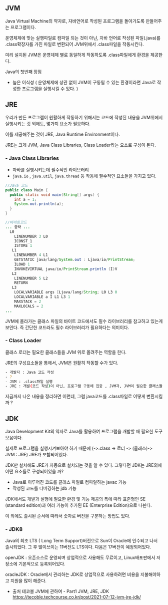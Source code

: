 ## JVM

Java Virtual Machine의 약자로, 자바언어로 작성된 프로그램을 돌아가도록 만들어주는 프로그램이다.

운영체제에 맞는 실행파일로 컴파일 되는 것이 아닌, 자바 언어로 작성된 파일(.java)를 .class확장자를 가진 파일로 변환되어 JVM위에서 .class파일을 작동시킨다. 

미리 설치된 JVM은 운영체제 별로 동일하게 작동하도록 .class파일에게 환경을 제공한다.



Java의 첫번째 장점 

- 높은 이식성 ( 운영체제에 상관 없이 JVM이 구동될 수 있는 환경이라면 Java로 작성한 프로그램을 실행시킬 수 있다. )



## JRE

우리가 만든 프로그램이 원활하게 작동하기 위해서는 코드에 작성된 내용을 JVM위에서 실행시키는 것 외에도, 몇가지 요소가 필요하다.

이를 제공해주는 것이 JRE, Java Runtime Environment이다. 

JRE는 크게 JVM, Java Class Libraries, Class Loader라는 요소로 구성이 된다. 

### - Java Class Libraries

- 자바를 실행시키는데 필수적인 라이브러리
- `java.io` , `java.util`, `java.thread` 등 작동에 필수적인 요소들을 가지고 있다.

```java
//Java 코드
public class Main {
  public static void main(String[] args) {
    int a = 1;
    System.out.println(a);
  }
}
```

```java
//바이트코드
... 중략 ...
  L0
    LINENUMBER 3 L0
    ICONST_1
    ISTORE 1
   L1
    LINENUMBER 4 L1
    GETSTATIC java/lang/System.out : Ljava/io/PrintStream;
    ILOAD 1
    INVOKEVIRTUAL java/io/PrintStream.println (I)V
   L2
    LINENUMBER 5 L2
    RETURN
   L3
    LOCALVARIABLE args [Ljava/lang/String; L0 L3 0
    LOCALVARIABLE a I L1 L3 1
    MAXSTACK = 2
    MAXLOCALS = 2
...
```

JVM에 올라가는 클래스 파일의 바이트 코드에서도 필수 라이브러리를 참고하고 있는게 보인다. 즉 간단한 코드라도 필수 라이브러리가 필요하다는 의미이다. 

### - Class Loader

클래스 로더는 필요한 클래스들을 JVM 위로 올려주는 역할을 한다.



JRE의 구성요소들을 통해서, JVM은 원활히 작동할 수가 있다.

```bash
- 개발자 : Java 코드 작성
- ? 
- JVM : .class파일 실행
- JRE : 개발(코드 작성)이 아닌, 프로그램 구동에 집중 , JVM과, JVM이 필요한 클래스들을 JVM으로 올려주는 역할을 하는 Class Loader와  .class파일 실행시키는데 필요한 라이브러리를 제공해주는 Java Class Libraries
```

 지금까지 나온 내용을 정리하면 이런데, 그럼 java코드를 .class파일로 어떻게 변환시킬까 ?



## JDK

Java Development Kit의 약자로 Java를 활용하여 프로그램을 개발할 때 필요한 도구 모음이다. 

실제로 프로그램을 실행시켜보아야 하기 때문에 (->.class -> 로더 -> (클래스)-> JVM : JRE) JRE가 포함되어있다. 

JDK만 설치해도 JRE가 자동으로 설치되는 것을 알 수 있다. 그렇다면 JDK는 JRE외에 어떤 요소들로 구성되어있을 까?

- Java로 이루어진 코드를 클래스 파일로 컴파일하는 javac 기능
- 작성된 코드를 디버깅하는 jdb 기능

JDK에서도 개발과 실행에 필요한 환경 및 기능 제공의 폭에 따라 표준형인 SE (standard edition)과 여러 기능이 추가된 EE (Enterprise Edition)으로 나뉜다. 

이 외에도 출시된 순서에 따라서 숫자로 버전을 구분하는 방법도 있다.

### - JDK8

Java의 최초 LTS ( Long Term Support)버전으로 Sun이 Oracle에 인수되고 나서 출시되었다. 그 후 많이쓰이는 11버전도 LTS이다. 다음은 17버전이 예정되어있다. 



openJDK : 오픈소스로 운영되며 상업적으로 사용해도 무료이고, Linux배포판에서 저장소에 기본적으로 등록되어있다. 

oracleJDK : Oracle에서 관리하는 JDK로 상업적으로 사용하려면 비용을 지불해야하고 지원을 많이 해준다. 

- 출처 테코블 JVM에 관하여 - Part1 JVM, JRE, JDK https://tecoble.techcourse.co.kr/post/2021-07-12-jvm-jre-jdk/